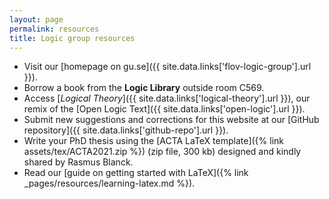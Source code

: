 ```yaml
---
layout: page
permalink: resources
title: Logic group resources
---
```


* Visit our [homepage on gu.se]({{ site.data.links['flov-logic-group'].url }}).
* Borrow a book from the **Logic Library** outside room C569.
* Access [*Logical Theory*]({{ site.data.links['logical-theory'].url }}), our remix of the [Open Logic Text]({{ site.data.links['open-logic'].url }}).
* Submit new suggestions and corrections for this website at our [GitHub repository]({{ site.data.links['github-repo'].url }}).
* Write your PhD thesis using the [ACTA LaTeX template]({% link assets/tex/ACTA2021.zip %}) (zip file, 300 kb) designed and kindly shared by Rasmus Blanck.
* Read our [guide on getting started with LaTeX]({% link _pages/resources/learning-latex.md %}).

